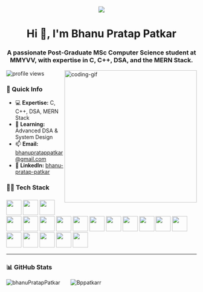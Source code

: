 <h1 align="center">
    <img src="https://readme-typing-svg.herokuapp.com/?font=Righteous&size=35&center=true&vCenter=true&width=500&height=70&duration=4000&lines=Hi+There!+👋;+I'm+Bhanu+Pratap+Patkar!;" />
</h1>

<h1 align="center">Hi 👋, I'm Bhanu Pratap Patkar</h1>
<h3 align="center">A passionate Post-Graduate MSc Computer Science student at MMYVV, with expertise in C, C++, DSA, and the MERN Stack.</h3>

<img 
align="right"
src="https://user-images.githubusercontent.com/74038190/235224431-e8c8c12e-6826-47f1-89fb-2ddad83b3abf.gif" 
alt="coding-gif"
width="350px"
/>

<p align="left">
  <img src="https://komarev.com/ghpvc/?username=Bppatkar&label=Profile%20views&color=8A2BE2&style=flat-square" alt="profile views" />
</p>

### 🚀 Quick Info  
- 💻 **Expertise:** C, C++, DSA, MERN Stack  
- 🌱 **Learning:** Advanced DSA & System Design  
- 📫 **Email:** bhanupratappatkar@gmail.com  
- 🔗 **LinkedIn:** [bhanu-pratap-patkar](https://linkedin.com/in/bhanu-pratap-patkar)  

<h3 align="left">🧑‍💻 Tech Stack</h3>

###
<div align="left">
<!-- Languages -->
<img src="https://cdn.jsdelivr.net/gh/devicons/devicon/icons/c/c-original.svg" height="40" />
<img src="https://cdn.jsdelivr.net/gh/devicons/devicon/icons/cplusplus/cplusplus-original.svg" height="40" />
<img src="https://cdn.jsdelivr.net/gh/devicons/devicon/icons/html5/html5-original.svg" height="40" />
<img src="https://cdn.jsdelivr.net/gh/devicons/devicon/icons/css3/css3-original.svg" height="40" />
<img src="https://cdn.jsdelivr.net/gh/devicons/devicon/icons/javascript/javascript-original.svg" height="40" />
<img src="https://cdn.jsdelivr.net/gh/devicons/devicon/icons/typescript/typescript-original.svg" height="40" />

<!-- Frontend -->
<img src="https://cdn.jsdelivr.net/gh/devicons/devicon/icons/react/react-original.svg" height="40" />
<img src="https://cdn.jsdelivr.net/gh/devicons/devicon/icons/nextjs/nextjs-original.svg" height="40" />
<img src="https://www.vectorlogo.zone/logos/tailwindcss/tailwindcss-icon.svg" height="40" />
<img src="https://cdn.jsdelivr.net/gh/devicons/devicon/icons/bootstrap/bootstrap-original.svg" height="40" />
<img src="https://cdn.jsdelivr.net/gh/devicons/devicon/icons/redux/redux-original.svg" height="40" />

<!-- Backend -->
<img src="https://cdn.jsdelivr.net/gh/devicons/devicon/icons/nodejs/nodejs-original.svg" height="40" />
<img src="https://skillicons.dev/icons?i=express" height="40" />
<img src="https://cdn.jsdelivr.net/gh/devicons/devicon/icons/mongodb/mongodb-original.svg" height="40" />
<img src="https://cdn.jsdelivr.net/gh/devicons/devicon/icons/mongoose/mongoose-original.svg" height="40" />
<img src="https://cdn.jsdelivr.net/gh/devicons/devicon/icons/ejs/ejs-original.svg" height="40" />

<!-- DevOps -->
<img src="https://cdn.jsdelivr.net/gh/devicons/devicon/icons/docker/docker-original.svg" height="40" />
<img src="https://cdn.simpleicons.org/appwrite/F02E65" height="40" />
<img src="https://cdn.simpleicons.org/stripe/008CDD" height="40" />
</div>

---

### 📊 GitHub Stats

<p align="left">
  <img
    src="https://github-readme-stats.vercel.app/api/top-langs/?username=Bppatkar&theme=radical&hide_border=false&include_all_commits=false&count_private=false&layout=compact"
    alt="bhanuPratapPatkar"
  /> &nbsp; &nbsp; &nbsp;
  <img
    src="https://github-readme-streak-stats.herokuapp.com/?user=Bppatkar&theme=radical&hide_border=false"
    alt="Bppatkarr"
  />
</p>

